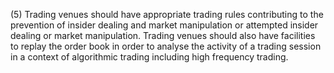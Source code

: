 (5) Trading venues should have appropriate trading rules contributing to the prevention of insider dealing and market manipulation or attempted insider dealing or market manipulation. Trading venues should also have facilities to replay the order book in order to analyse the activity of a trading session in a context of algorithmic trading including high frequency trading.